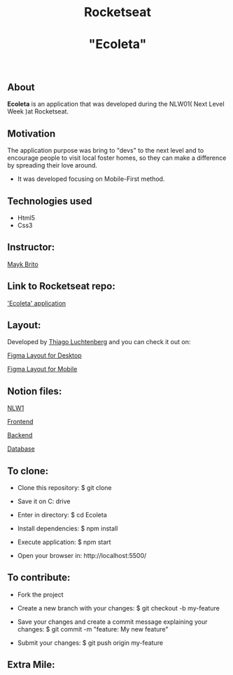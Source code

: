 
<h1 align="center">Rocketseat</h1>

<h1 align="center"><b>"Ecoleta"</b></h1>


<h1 align="center">
    <img src="">
</h1>


## About
**Ecoleta** is an application that was developed during the NLW01( Next Level Week )at Rocketseat. 

## Motivation
The application purpose was bring to "devs" to the next level and to encourage people to visit local foster homes, so they can make a difference by spreading their love around. 

- It was developed focusing on Mobile-First method. 



## Technologies used
- Html5 
- Css3 


## Instructor: 
[Mayk Brito](https://github.com/maykbrito)

## Link to Rocketseat repo:
['Ecoleta' application]()

## Layout: 
Developed by [Thiago Luchtenberg](https://www.instagram.com/tiagoluchtenberg/) and you can check it out on:

[Figma Layout for Desktop]()

[Figma Layout for Mobile]()


## Notion files:

[NLW1]()

[Frontend]()

[Backend]()

[Database]()
## To clone: 



- Clone this repository:
$ git clone 

- Save it on C: drive
- Enter in directory: $ cd Ecoleta

- Install dependencies: $ npm install

- Execute application: $ npm start

- Open your browser in: http://localhost:5500/


## To contribute:
- Fork the project 

- Create a new branch with your changes: $ git checkout -b my-feature

- Save your changes and create a commit message explaining your changes: $ git commit -m "feature: My new feature"

- Submit your changes: $ git push origin my-feature

## Extra Mile:





